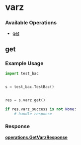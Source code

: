 # varz

### Available Operations

* [get](#get)

## get

### Example Usage

```python
import test_bac


s = test_bac.TestBac()


res = s.varz.get()

if res.varz_success is not None:
    # handle response
```


### Response

**[operations.GetVarzResponse](../../models/operations/getvarzresponse.md)**

